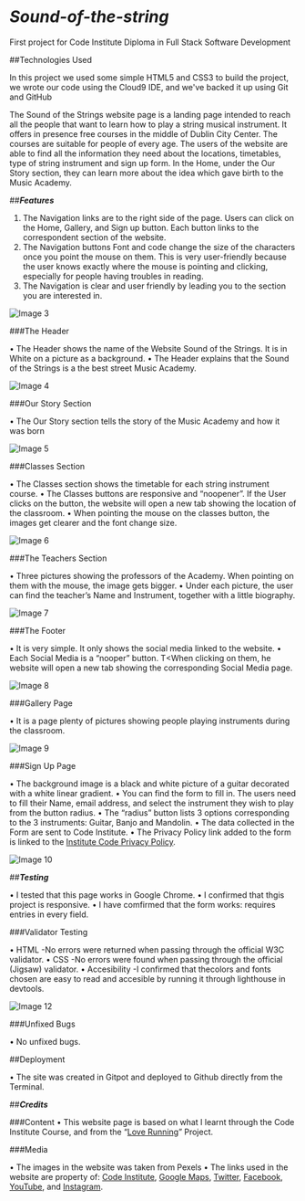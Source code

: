 # ***Sound-of-the-string***
First  project for Code Institute Diploma in Full Stack Software Development

##Technologies Used

In this project we used some simple HTML5 and CSS3 to build the project, we wrote our code using the Cloud9 IDE, and we've backed it up using Git and GitHub

The Sound of the Strings website page is a landing page intended to reach all the people that want to learn how to play a string musical instrument. It offers in presence free courses in the middle of Dublin City Center. The courses are suitable for people of every age. The users of the website are able to find all the information they need about the locations, timetables, type of string instrument and sign up form. In the Home, under the Our Story section, they can learn more about the idea which gave birth to the Music Academy.

##***Features***

1.	The Navigation links are to the right side of the page. Users can click on the Home, Gallery, and Sign up button. Each button links to the correspondent section of the website.
2.	The Navigation buttons Font and code change the size of the characters once you point the mouse on them. This is very user-friendly because the user knows exactly where the mouse is pointing and clicking, especially for people having troubles in reading.
3.	The Navigation is clear and user friendly by leading you to the section you are interested in.
	
![Image 3](https://user-images.githubusercontent.com/89994195/186778257-4b8a62e3-0b9c-4dfe-aa12-9942a9b8da6a.png)

###The Header

•	The Header shows the name of the Website Sound of the Strings. It is in White on a picture as a background.
•	The Header explains that the Sound of the Strings is a the best street Music Academy.

![Image 4](https://user-images.githubusercontent.com/89994195/186778635-92afd814-aaef-49a9-9840-945a32eb6cb3.png)

###Our Story Section

•	The Our Story section tells the story of the Music Academy and how it was born

![Image 5](https://user-images.githubusercontent.com/89994195/186779864-380886cb-8c63-4a59-82bf-b4a4c0ffb479.png)

###Classes Section

•	The Classes section shows the timetable for each string instrument course.
•	The Classes buttons are responsive and “noopener”. If the User clicks on the button, the website will open a new tab showing the location of the classroom.
•	When pointing the mouse on the classes button, the images get clearer and the font change size.

![Image 6](https://user-images.githubusercontent.com/89994195/186780075-02ce6732-8e47-4867-9ac1-5e673f82fcee.png)

###The Teachers Section

•	Three pictures showing the professors of the Academy. When pointing on them with the mouse, the image gets bigger.
•	Under each picture, the user can find the teacher’s Name and Instrument, together with a little biography.

![Image 7](https://user-images.githubusercontent.com/89994195/186780361-f32e0258-16a7-451e-a16e-1b6d9db0b8b4.png)

###The Footer

•	It is very simple. It only shows the social media linked to the website.
•	Each Social Media is a “nooper” button. T<When clicking on them, he website will open a new tab showing the corresponding Social Media page.

![Image 8](https://user-images.githubusercontent.com/89994195/186780481-9e14db7f-966f-4b5f-8144-2dbc888f3de5.png)

###Gallery Page

• It is a page plenty of pictures showing people playing instruments during the classroom.

![Image 9](https://user-images.githubusercontent.com/89994195/186780859-5088747e-4726-420a-9b58-af9f72ade79e.png)

###Sign Up Page

•	The background image is a black and white picture of a guitar decorated with a white linear gradient.
•	You can find the form to fill in. The users need to fill their Name, email address, and select the instrument they wish to play from the button radius.
•	The “radius” button lists 3 options corresponding to the 3 instruments: Guitar, Banjo and Mandolin.
•	The data collected in the Form are sent to Code Institute.
•	The Privacy Policy link added to the form is linked to the [Institute Code Privacy Policy](https://codeinstitute.net/ie/privacy-policy/).

![Image 10](https://user-images.githubusercontent.com/89994195/186781109-6f53d6f0-7ae3-49fb-8ab5-0a6a86b046ce.png)

##***Testing***

• I tested that this page works in Google Chrome.
• I confirmed that thgis project is responsive.
• I have comfirmed that the form works: requires entries in every field.

###Validator Testing

• HTML
  -No errors were returned when passing through the official W3C validator.
• CSS
  -No errors were found when passing through the official (Jigsaw) validator.
• Accesibility
  -I confirmed that thecolors and fonts chosen are easy to read and accesible by running it through lighthouse in devtools.

  ![Image 12](https://user-images.githubusercontent.com/89994195/186782885-f14ae53e-1ac8-42df-bbb4-b1e105fd258a.png)

###Unfixed Bugs

• No unfixed bugs.


##Deployment

•	The site was created in Gitpot and deployed to Github directly from the Terminal.

##***Credits***

###Content 
•	This website page is based on what I learnt through the Code Institute Course, and from the “[Love Running]( https://code-institute-org.github.io/love-running-2.0/index.html)” Project. 

###Media  

•	The images in the website was taken from Pexels
•	The links used in the website are property of: [Code Institute](https://codeinstitute.net/ie/), [Google Maps](https://www.google.com/maps), [Twitter](https://twitter.com/), [Facebook](https://www.facebook.com/), [YouTube](https://www.youtube.com/), and [Instagram](https://www.instagram.com/).

